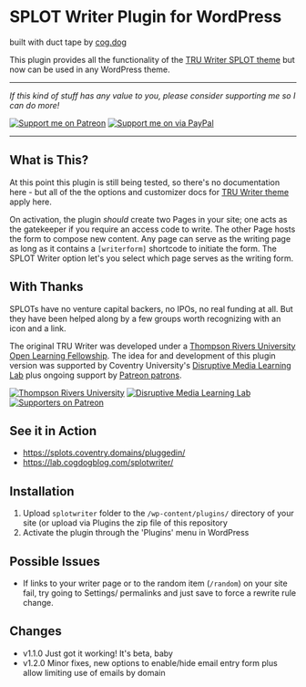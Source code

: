 # SPLOT Writer Plugin for WordPress
built with duct tape by [cog.dog](https://cog.dog)

This plugin provides all the functionality of the [TRU Writer SPLOT theme](http://github.com/cogdog/truwriter) but now can be used in any WordPress theme.

-----
*If this kind of stuff has any value to you, please consider supporting me so I can do more!*

[![Support me on Patreon](http://cogdog.github.io/images/badge-patreon.png)](https://patreon.com/cogdog) [![Support me on via PayPal](http://cogdog.github.io/images/badge-paypal.png)](https://paypal.me/cogdog)

----- 

## What is This?

At this point this plugin is still being tested, so there's no documentation here -  but all of the the options and customizer docs for [TRU Writer  theme](http://github.com/cogdog/truwriter) apply here.

On activation, the plugin *should* create two Pages in your site; one acts as the gatekeeper if you require an access code to write. The other Page hosts the form to compose new content. Any page can serve as the writing page as long as it contains a `[writerform]` shortcode to initiate the form. The SPLOT Writer option let's you select which page serves as the writing form.

## With Thanks

SPLOTs have no venture capital backers, no IPOs, no real funding at all. But they have been helped along by a few groups worth recognizing with an icon and a link.

The original TRU Writer was developed under a [Thompson Rivers University Open Learning Fellowship](http://cogdog.trubox.ca/). The idea for and development of this plugin version was supported by Coventry University's [Disruptive Media Learning Lab](https://dmll.org.uk/) plus ongoing support by [Patreon patrons](https://patreon.com/cogdog).

[![Thompson Rivers University](https://cogdog.github.io/images/tru.jpg)](https://tru.ca)  [![Disruptive Media Learning Lab](https://cogdog.github.io/images/dmll.jpg)](https://dmll.org.uk/)   [![Supporters on Patreon](https://cogdog.github.io/images/patreon.jpg)](https://patreon.com/cogdog) 


## See it in Action

* https://splots.coventry.domains/pluggedin/
* https://lab.cogdogblog.com/splotwriter/


## Installation

1. Upload `splotwriter` folder to the `/wp-content/plugins/` directory of your site (or upload via Plugins the zip file of this repository
2. Activate the plugin through the 'Plugins' menu in WordPress

## Possible Issues

* If links to your writer page or to the random item (`/random`) on your site fail, try going to Settings/ permalinks and just save to force a rewrite rule change.


## Changes

* v1.1.0 Just got it working! It's beta, baby
* v1.2.0 Minor fixes, new options to enable/hide email entry form plus allow limiting use of emails by domain
